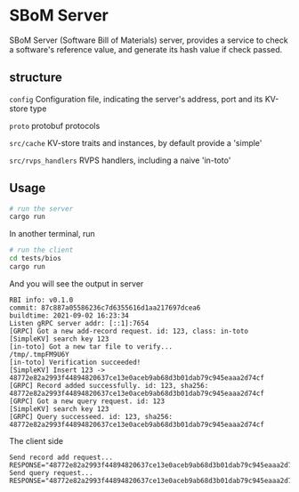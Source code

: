 # SBoM Server

SBoM Server (Software Bill of Materials) server, provides a service to check
a software's reference value, and generate its hash value if check passed.

## structure

`config` Configuration file, indicating the server's address, port and its KV-store type

`proto` protobuf protocols

`src/cache` KV-store traits and instances, by default provide a 'simple'

`src/rvps_handlers` RVPS handlers, including a naive 'in-toto'

## Usage

```bash
# run the server
cargo run
```

In another terminal, run

```bash
# run the client
cd tests/bios
cargo run
```

And you will see the output in server
```plaintext
RBI info: v0.1.0
commit: 87c887a05586236c7d6355616d1aa217697dcea6
buildtime: 2021-09-02 16:23:34
Listen gRPC server addr: [::1]:7654
[GRPC] Got a new add-record request. id: 123, class: in-toto
[SimpleKV] search key 123
[in-toto] Got a new tar file to verify...
/tmp/.tmpFM9U6Y
[in-toto] Verification succeeded!
[SimpleKV] Insert 123 -> 48772e82a2993f44894820637ce13e0aceb9ab68d3b01dab79c945eaaa2d74cf
[GRPC] Record added successfully. id: 123, sha256: 48772e82a2993f44894820637ce13e0aceb9ab68d3b01dab79c945eaaa2d74cf
[GRPC] Got a new query request. id: 123
[SimpleKV] search key 123
[GRPC] Query successeed. id: 123, sha256: 48772e82a2993f44894820637ce13e0aceb9ab68d3b01dab79c945eaaa2d74cf
```

The client side
```plaintext
Send record add request...
RESPONSE="48772e82a2993f44894820637ce13e0aceb9ab68d3b01dab79c945eaaa2d74cf"
Send query request...
RESPONSE="48772e82a2993f44894820637ce13e0aceb9ab68d3b01dab79c945eaaa2d74cf"
```